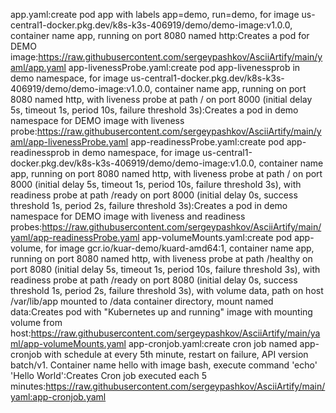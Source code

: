 app.yaml:create pod app with labels app=demo, run=demo, for image us-central1-docker.pkg.dev/k8s-k3s-406919/demo/demo-image:v1.0.0, container name app, running on port 8080 named http:Creates a pod for DEMO image:https://raw.githubusercontent.com/sergeypashkov/AsciiArtify/main/yaml/app.yaml
app-livenessProbe.yaml:create pod app-livenessprob in demo namespace, for image us-central1-docker.pkg.dev/k8s-k3s-406919/demo/demo-image:v1.0.0, container name app, running on port 8080 named http, with liveness probe at path / on port 8000 (initial delay 5s, timeout 1s, period 10s, failure threshold 3s):Creates a pod in demo namespace for DEMO image with liveness probe:https://raw.githubusercontent.com/sergeypashkov/AsciiArtify/main/yaml/app-livenessProbe.yaml
app-readinessProbe.yaml:create pod app-readinessprob in demo namespace, for image us-central1-docker.pkg.dev/k8s-k3s-406919/demo/demo-image:v1.0.0, container name app, running on port 8080 named http, with liveness probe at path / on port 8000 (initial delay 5s, timeout 1s, period 10s, failure threshold 3s), with readiness probe at path /ready on port 8000 (initial delay 0s, success threshold 1s, period 2s, failure threshold 3s):Creates a pod in demo namespace for DEMO image with liveness and readiness probes:https://raw.githubusercontent.com/sergeypashkov/AsciiArtify/main/yaml/app-readinessProbe.yaml
app-volumeMounts.yaml:create pod app-volume, for image gcr.io/kuar-demo/kuard-amd64:1, container name app, running on port 8080 named http, with liveness probe at path /healthy on port 8080 (initial delay 5s, timeout 1s, period 10s, failure threshold 3s), with readiness probe at path /ready on port 8080 (initial delay 0s, success threshold 1s, period 2s, failure threshold 3s), with volume data, path on host /var/lib/app mounted to /data container directory, mount named data:Creates pod with "Kubernetes up and running" image with mounting volume from host:https://raw.githubusercontent.com/sergeypashkov/AsciiArtify/main/yaml/app-volumeMounts.yaml
app-cronjob.yaml:create cron job named app-cronjob with schedule at every 5th minute, restart on failure, API version batch/v1. Container name hello with image bash, execute command 'echo' 'Hello World':Creates Cron job executed each 5 minutes:https://raw.githubusercontent.com/sergeypashkov/AsciiArtify/main/yaml:app-cronjob.yaml
